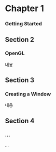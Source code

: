 # Chapter 1

### Getting Started


## Section 2

### OpenGL

내용


## Section 3

### Creating a Window

내용


## Section 4

### ...

...

